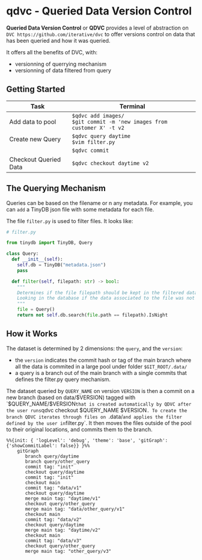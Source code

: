 # qdvc - Queried Data Version Control


**Queried Data Version Control** or **QDVC** provides a level of abstraction on `DVC https://github.com/iterative/dvc` 
to offer versions control on data that has been queried and how it was queried.

It offers all the benefits of DVC, with:

- versionning of querrying mechanism
- versionning of data filtered from query


## Getting Started

| Task                  | Terminal                                                                            |
|-----------------------|-------------------------------------------------------------------------------------|
| Add data to pool      | ``$qdvc add images/`` <br/> ``$git commit -m 'new images from customer X' -t v2``   |
| Create new Query      | ``$qdvc query daytime``<br/>``$vim filter.py``                                      |
|                       | ``$qdvc commit``                                                                    |
| Checkout Queried Data | ``$qdvc checkout daytime v2``                                                       |


## The Querying Mechanism

Queries can be based on the filename or n any metadata. For example, you can `add` a TinyDB json file with some metadata for each file.

The file `filter.py` is used to filter files. It looks like:


```python
# filter.py

from tinydb import TinyDB, Query

class Query:
  def __init__(self):
    self.db = TinyDB("metadata.json")
    pass

  def filter(self, filepath: str) -> bool:
    """
    Determines if the file filepath should be kept in the filtered data.
    Looking in the database if the data associated to the file was not collected during the night.
    """
    file = Query()
    return not self.db.search(file.path == filepath).IsNight
```

## How it Works

The dataset is determined by 2 dimensions: the ``query``, and the ``version``:

- the ``version`` indicates the commit hash or tag of the main branch where all the data is commited in a large pool under folder `$GIT_ROOT/.data/`
- a query is a branch out of the main branch with a single commits that defines the filter.py query mechanism.

The dataset queried by `QUERY_NAME` on version `VERSION` is then a commit on a new branch (based on data/$VERSION) tagged with `$QUERY_NAME/$VERSION` that is created automatically by QDVC after the user runs `qdvc checkout $QUERY_NAME $VERSION`.
To create the branch QDVC iterates through files on `.data/` and applies the filter defined by the user in `filter.py`. It then moves the files outside of the pool to their original locations, and commits them to the branch.

```mermaid
%%{init: { 'logLevel': 'debug', 'theme': 'base', 'gitGraph': {'showCommitLabel': false}} }%%
    gitGraph
       branch query/daytime
       branch query/other_query
       commit tag: "init"
       checkout query/daytime
       commit tag: "init"
       checkout main
       commit tag: "data/v1"
       checkout query/daytime
       merge main tag: "daytime/v1"
       checkout query/other_query
       merge main tag: "data/other_query/v1"
       checkout main
       commit tag: "data/v2"
       checkout query/daytime
       merge main tag: "daytime/v2"
       checkout main
       commit tag: "data/v3"
       checkout query/other_query
       merge main tag: "other_query/v3"
```
